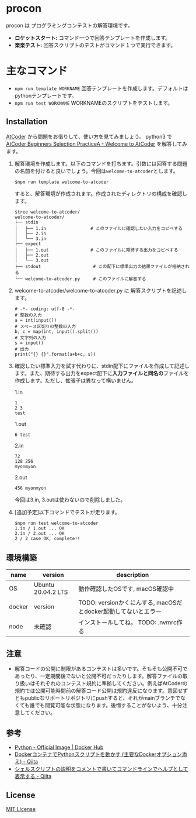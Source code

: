 # procon

procon は プログラミングコンテストの解答環境です。


* **ロケットスタート:** コマンド一つで回答テンプレートを作成します。
* **楽楽テスト:** 回答スクリプトのテストがコマンド１つで実行できます。
<!-- * **[追加予定]クリーンな実行:** ローカル端末を汚しません。TODO: 一旦pythonスクリプトをローカルで直接実行して、上記2項目を満たす。 --> 

# 主なコマンド

- `npm run template WORKNAME` 回答テンプレートを作成します。デフォルトはpythonテンプレートです。
- `npm run test WORKNAME` WORKNAMEのスクリプトをテストします。

## Installation

[AtCoder](https://atcoder.jp/home) から問題をお借りして、使い方を見てみましょう。
python3 で [AtCoder Beginners Selection PracticeA - Welcome to AtCoder](https://atcoder.jp/contests/abs/tasks/practice_1?lang=ja) を解答してみます。

1. 解答環境を作成します。以下のコマンドを打ちます。引数には回答する問題の名前を付けると良いでしょう。今回は`welcome-to-atcoder`とします。

    ```
    $npm run template welcome-to-atcoder
    ```

    すると、解答環境が作成されます。作成されたディレクトリの構成を確認します。

    ```
    $tree welcome-to-atcoder/
    welcome-to-atcoder/
    ├── stdin
    │   ├── 1.in                 # このファイルに確認したい入力をコピペする
    │   ├── 2.in
    │   └── 3.in
    ├── expect
    │   ├── 1.out                # このファイルに期待する出力をコピペする
    │   ├── 2.out
    │   └── 3.out
    ├── stdout                    # この配下に標準出力の結果ファイルが格納される
    └── welcome-to-atcoder.py     # このファイルに解答する
    ```

1. welcome-to-atcoder/welcome-to-atcoder.py に 解答スクリプトを記述します。

    ```
    # -*- coding: utf-8 -*-
    # 整数の入力
    a = int(input())
    # スペース区切りの整数の入力
    b, c = map(int, input().split())
    # 文字列の入力
    s = input()
    # 出力
    print("{} {}".format(a+b+c, s))
    ```

1. 確認したい標準入力を試す代わりに、stdin配下にファイルを作成して記述します。また、期待する出力をexpect配下に**入力ファイルと同名の**ファイルを作成します。ただし、拡張子は異なって構いません。

    1.in
    ```
    1
    2 3
    test
    ```

    1.out
    ```
    6 test
    ```

    2.in
    ```
    72
    128 256
    myonmyon
    ```

    2.out
    ```
    456 myonmyon
    ```

    今回は3.in, 3.outは使わないので削除しました。

1. [追加予定]以下コマンドでテストが走ります。

    ```
    $npm run test welcome-to-atcoder
    1.in / 1.out ... OK
    2.in / 2.out ... OK
    2 / 2 case OK, complete!!
    ```

## 環境構築

| name | version | description |
| --- | --- | --- |
| OS | Ubuntu 20.04.2 LTS | 動作確認したOSです, macOS確認中 |
| docker | version | TODO: versionかくにんする, macOSだとdocker起動してないとエラー |
| node | 未確認 | インストールしてね。 TODO: .nvmrc作る |

## 注意
 - 解答コードの公開に制限があるコンテストは多いです。そもそも公開不可であったり、一定期間後でないと公開不可だったりします。解答ファイルの取り扱いはそれぞれのコンテスト規約に準拠してください。例えばAtCoderの規約では公開可能時間前の解答コード公開は規約違反になります。意図せずともpublicなリポートリポジトリにpushすると、それがmainブランチでなくても誰でも閲覧可能な状態になります。後悔することがないよう、十分注意してください。

## 参考

- [Python - Official Image | Docker Hub](https://hub.docker.com/_/python/?tab=description)
- [DockerコンテナでPythonスクリプトを動かす (主要なDockerオプション添え) - Qiita](https://qiita.com/zaki-lknr/items/f0ca0a28e5445884f30a)
- [シェルスクリプトの説明をコメントで書いてコマンドラインでヘルプとして表示する - Qiita](https://qiita.com/progrhyme/items/073dbf58844caa0e4b5c)

## License

[MIT License](LICENSE)
